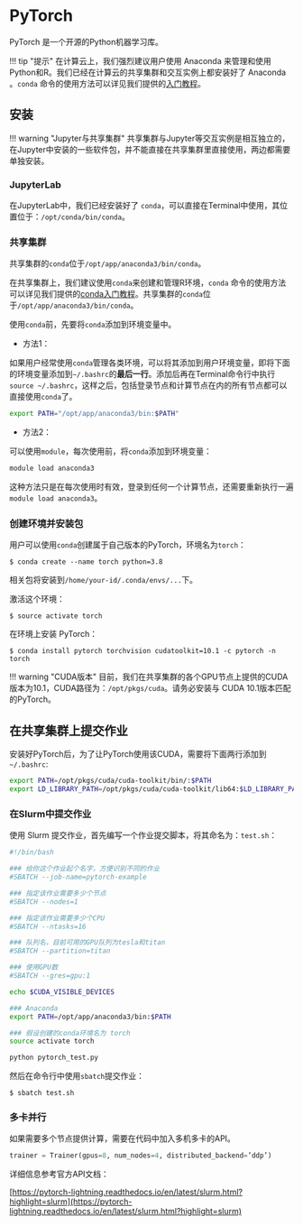 # PyTorch

PyTorch 是一个开源的Python机器学习库。

!!! tip "提示"
    在计算云上，我们强烈建议用户使用 Anaconda 来管理和使用Python和R。我们已经在计算云的共享集群和交互实例上都安装好了 Anaconda 。`conda` 命令的使用方法可以详见我们提供的[入门教程](conda.md)。

## 安装

!!! warning "Jupyter与共享集群"
    共享集群与Jupyter等交互实例是相互独立的，在Jupyter中安装的一些软件包，并不能直接在共享集群里直接使用，两边都需要单独安装。

### JupyterLab

在JupyterLab中，我们已经安装好了 `conda`，可以直接在Terminal中使用，其位置位于：`/opt/conda/bin/conda`。

### 共享集群

共享集群的`conda`位于`/opt/app/anaconda3/bin/conda`。

在共享集群上，我们建议使用`conda`来创建和管理R环境，`conda` 命令的使用方法可以详见我们提供的[conda入门教程](conda.md)。共享集群的`conda`位于`/opt/app/anaconda3/bin/conda`。

使用`conda`前，先要将`conda`添加到环境变量中。

* 方法1：

如果用户经常使用`conda`管理各类环境，可以将其添加到用户环境变量，即将下面的环境变量添加到`~/.bashrc`的**最后一行**。添加后再在Terminal命令行中执行`source ~/.bashrc`，这样之后，包括登录节点和计算节点在内的所有节点都可以直接使用`conda`了。

```bash
export PATH="/opt/app/anaconda3/bin:$PATH"
```
* 方法2：
  
可以使用`module`，每次使用前，将`conda`添加到环境变量：

```bash
module load anaconda3
```

这种方法只是在每次使用时有效，登录到任何一个计算节点，还需要重新执行一遍`module load anaconda3`。

### 创建环境并安装包

用户可以使用`conda`创建属于自己版本的PyTorch，环境名为`torch`：

```
$ conda create --name torch python=3.8
```

相关包将安装到`/home/your-id/.conda/envs/...`下。

激活这个环境：

```
$ source activate torch
```

在环境上安装 PyTorch：

```
$ conda install pytorch torchvision cudatoolkit=10.1 -c pytorch -n torch
```

!!! warning "CUDA版本"
    目前，我们在共享集群的各个GPU节点上提供的CUDA版本为10.1，CUDA路径为：`/opt/pkgs/cuda`。请务必安装与 CUDA 10.1版本匹配的PyTorch。

## 在共享集群上提交作业

安装好PyTorch后，为了让PyTorch使用该CUDA，需要将下面两行添加到 `~/.bashrc`:

```bash
export PATH=/opt/pkgs/cuda/cuda-toolkit/bin/:$PATH
export LD_LIBRARY_PATH=/opt/pkgs/cuda/cuda-toolkit/lib64:$LD_LIBRARY_PATH
```

### 在Slurm中提交作业

使用 Slurm 提交作业，首先编写一个作业提交脚本，将其命名为：`test.sh`：

```bash
#!/bin/bash

### 给你这个作业起个名字，方便识别不同的作业
#SBATCH --job-name=pytorch-example

### 指定该作业需要多少个节点
#SBATCH --nodes=1

### 指定该作业需要多少个CPU
#SBATCH --ntasks=16

### 队列名，目前可用的GPU队列为tesla和titan
#SBATCH --partition=titan

### 使用GPU数
#SBATCH --gres=gpu:1

echo $CUDA_VISIBLE_DEVICES

### Anaconda
export PATH=/opt/app/anaconda3/bin:$PATH

### 假设创建的conda环境名为 torch
source activate torch

python pytorch_test.py
```

然后在命令行中使用`sbatch`提交作业：

```
$ sbatch test.sh
```

### 多卡并行

如果需要多个节点提供计算，需要在代码中加入多机多卡的API。

```python
trainer = Trainer(gpus=8, num_nodes=4, distributed_backend=’ddp’)
```

详细信息参考官方API文档：

[https://pytorch-lightning.readthedocs.io/en/latest/slurm.html?highlight=slurm](https://pytorch-lightning.readthedocs.io/en/latest/slurm.html?highlight=slurm)